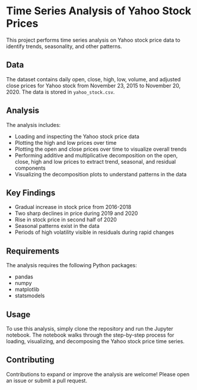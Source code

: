 # Time Series Analysis of Yahoo Stock Prices

This project performs time series analysis on Yahoo stock price data to identify trends, seasonality, and other patterns.

## Data

The dataset contains daily open, close, high, low, volume, and adjusted close prices for Yahoo stock from November 23, 2015 to November 20, 2020. The data is stored in `yahoo_stock.csv`.

## Analysis

The analysis includes:

- Loading and inspecting the Yahoo stock price data
- Plotting the high and low prices over time
- Plotting the open and close prices over time to visualize overall trends
- Performing additive and multiplicative decomposition on the open, close, high and low prices to extract trend, seasonal, and residual components
- Visualizing the decomposition plots to understand patterns in the data

## Key Findings

- Gradual increase in stock price from 2016-2018
- Two sharp declines in price during 2019 and 2020
- Rise in stock price in second half of 2020
- Seasonal patterns exist in the data
- Periods of high volatility visible in residuals during rapid changes

## Requirements

The analysis requires the following Python packages:

- pandas 
- numpy
- matplotlib
- statsmodels

## Usage

To use this analysis, simply clone the repository and run the Jupyter notebook. The notebook walks through the step-by-step process for loading, visualizing, and decomposing the Yahoo stock price time series.

## Contributing

Contributions to expand or improve the analysis are welcome! Please open an issue or submit a pull request.
